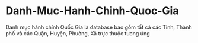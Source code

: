 # Danh-Muc-Hanh-Chinh-Quoc-Gia
Danh mục hành chính Quốc Gia là database bao gồm tất cả các Tỉnh, Thành phố và các Quận, Huyện, Phường, Xã trực thuộc tương ứng
